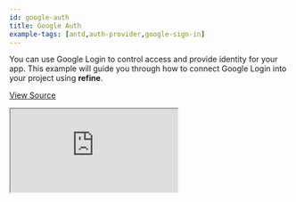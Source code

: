 ```yaml
---
id: google-auth
title: Google Auth
example-tags: [antd,auth-provider,google-sign-in]
---
```


You can use Google Login to control access and provide identity for your app. This example will guide you through how to connect Google Login into your project using **refine**.

[View Source](https://github.com/pankod/refine/tree/master/examples/authProvider/googleLogin)

<iframe loading="lazy" src="https://stackblitz.com//github/pankod/refine/tree/master/examples/authProvider/googleLogin?embed=1&view=preview&theme=dark&preset=node"
    style={{width: "100%", height:"80vh", border: "0px", borderRadius: "8px", overflow:"hidden"}}
    title="refine-google-login-example"
></iframe>